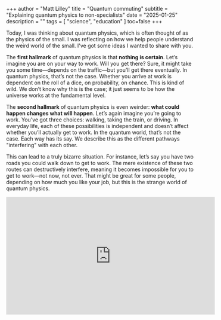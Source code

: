 +++
author = "Matt Lilley"
title = "Quantum commuting"
subtitle = "Explaining quantum physics to non-specialists"
date = "2025-01-25"
description = ""
tags = [
    "science",
    "education"
]
toc=false
+++

Today, I was thinking about quantum physics, which is often thought of as the physics of the small. I was reflecting on how we help people understand the weird world of the small. I've got some ideas I wanted to share with you.

The **first hallmark** of quantum physics is that **nothing is certain**. Let’s imagine you are on your way to work. Will you get there? Sure, it might take you some time—depends on the traffic—but you'll get there eventually. In quantum physics, that’s not the case. Whether you arrive at work is dependent on the roll of a dice, on probability, on chance. This is kind of wild. We don’t know why this is the case; it just seems to be how the universe works at the fundamental level.

The **second hallmark** of quantum physics is even weirder: **what could happen changes what will happen**. Let’s again imagine you’re going to work. You’ve got three choices: walking, taking the train, or driving. In everyday life, each of these possibilities is independent and doesn’t affect whether you’ll actually get to work. In the quantum world, that’s not the case. Each way has its say. We describe this as the different pathways "interfering" with each other.

This can lead to a truly bizarre situation. For instance, let’s say you have two roads you could walk down to get to work. The mere existence of these two routes can destructively interfere, meaning it becomes impossible for you to get to work—not now, not ever. That might be great for some people, depending on how much you like your job, but this is the strange world of quantum physics.

<iframe width="560" height="315" src="https://www.youtube.com/embed/nF9hmnlNbsQ" title="YouTube video player" frameborder="0" allow="accelerometer; autoplay; clipboard-write; encrypted-media; gyroscope; picture-in-picture; web-share" referrerpolicy="strict-origin-when-cross-origin" allowfullscreen></iframe>
